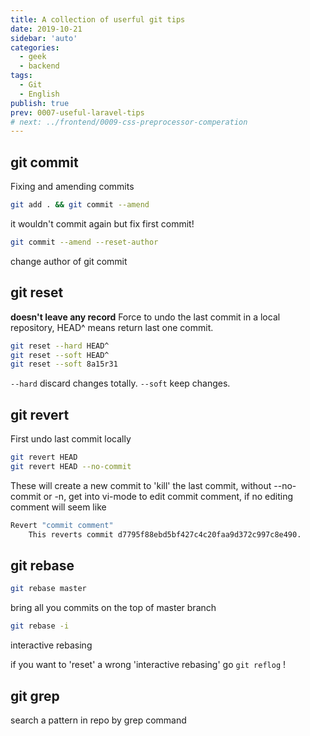 ```yaml
---
title: A collection of userful git tips
date: 2019-10-21
sidebar: 'auto'
categories:
  - geek
  - backend
tags:
  - Git
  - English
publish: true
prev: 0007-useful-laravel-tips
# next: ../frontend/0009-css-preprocessor-comperation
---
```


## git commit

Fixing and amending commits

```bash
git add . && git commit --amend
```
it wouldn't commit again but fix first commit!


```bash
git commit --amend --reset-author
```
change author of git commit


## git reset

__doesn't leave any record__
Force to undo the last commit in a local repository, HEAD^ means return last one commit.
```bash
git reset --hard HEAD^
git reset --soft HEAD^
git reset --soft 8a15r31
```

`--hard` discard changes totally.
`--soft` keep changes.

## git revert

First undo last commit locally

```bash
git revert HEAD
git revert HEAD --no-commit
```

These will create a new commit to 'kill' the last commit, without --no-commit or -n, get into vi-mode to edit commit comment, if no editing comment will seem like

```bash
Revert "commit comment"
    This reverts commit d7795f88ebd5bf427c4c20faa9d372c997c8e490.
```

## git rebase

```bash
git rebase master
```
bring all you commits on the top of master branch

```bash
git rebase -i
```
interactive rebasing

if you want to 'reset' a wrong 'interactive rebasing' go
`git reflog` !

## git grep
search a pattern in repo by grep command
